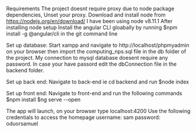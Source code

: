 Requirements The project doesnt require proxy due to node package dependencies, Unset your proxy.
Download and install node from https://nodejs.org/en/download/ I have been using node v8.11.1
After installing node setup Install the angular CLI gloabally by running $npm install -g @angular/cli in the git command line


Set up database: 
Start xampp and navigate to http://localhost/phpmyadmin on your browser then import the computing_nps.sql file in the db folder of the project. My connection to mysql database doesent require any password. In case your have passord edit the dbConnection file in the backend folder.

Set up back end: 
Navigate to back-end ie cd backend and run
$node index

Set up front end:
Navigate to front-end and run the following commands
$npm install
$ng serve --open

The app will launch, on your browser type localhost:4200 Use the following credentials to access the homepage username: sam password: oduorsamuel
